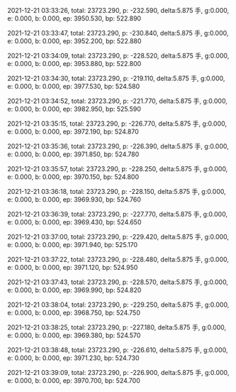 2021-12-21 03:33:26, total: 23723.290, p: -232.590, delta:5.875 手, g:0.000, e: 0.000, b: 0.000, ep: 3950.530, bp: 522.890

2021-12-21 03:33:47, total: 23723.290, p: -230.840, delta:5.875 手, g:0.000, e: 0.000, b: 0.000, ep: 3952.200, bp: 522.880

2021-12-21 03:34:09, total: 23723.290, p: -228.520, delta:5.875 手, g:0.000, e: 0.000, b: 0.000, ep: 3953.880, bp: 522.800

2021-12-21 03:34:30, total: 23723.290, p: -219.110, delta:5.875 手, g:0.000, e: 0.000, b: 0.000, ep: 3977.530, bp: 524.580

2021-12-21 03:34:52, total: 23723.290, p: -221.770, delta:5.875 手, g:0.000, e: 0.000, b: 0.000, ep: 3982.950, bp: 525.590

2021-12-21 03:35:15, total: 23723.290, p: -226.770, delta:5.875 手, g:0.000, e: 0.000, b: 0.000, ep: 3972.190, bp: 524.870

2021-12-21 03:35:36, total: 23723.290, p: -226.390, delta:5.875 手, g:0.000, e: 0.000, b: 0.000, ep: 3971.850, bp: 524.780

2021-12-21 03:35:57, total: 23723.290, p: -228.250, delta:5.875 手, g:0.000, e: 0.000, b: 0.000, ep: 3970.150, bp: 524.800

2021-12-21 03:36:18, total: 23723.290, p: -228.150, delta:5.875 手, g:0.000, e: 0.000, b: 0.000, ep: 3969.930, bp: 524.760

2021-12-21 03:36:39, total: 23723.290, p: -227.770, delta:5.875 手, g:0.000, e: 0.000, b: 0.000, ep: 3969.430, bp: 524.650

2021-12-21 03:37:00, total: 23723.290, p: -229.420, delta:5.875 手, g:0.000, e: 0.000, b: 0.000, ep: 3971.940, bp: 525.170

2021-12-21 03:37:22, total: 23723.290, p: -228.480, delta:5.875 手, g:0.000, e: 0.000, b: 0.000, ep: 3971.120, bp: 524.950

2021-12-21 03:37:43, total: 23723.290, p: -228.570, delta:5.875 手, g:0.000, e: 0.000, b: 0.000, ep: 3969.990, bp: 524.820

2021-12-21 03:38:04, total: 23723.290, p: -229.250, delta:5.875 手, g:0.000, e: 0.000, b: 0.000, ep: 3968.750, bp: 524.750

2021-12-21 03:38:25, total: 23723.290, p: -227.180, delta:5.875 手, g:0.000, e: 0.000, b: 0.000, ep: 3969.380, bp: 524.570

2021-12-21 03:38:48, total: 23723.290, p: -226.610, delta:5.875 手, g:0.000, e: 0.000, b: 0.000, ep: 3971.230, bp: 524.730

2021-12-21 03:39:09, total: 23723.290, p: -226.900, delta:5.875 手, g:0.000, e: 0.000, b: 0.000, ep: 3970.700, bp: 524.700